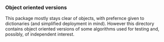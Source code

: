 
### Object oriented versions

This package mostly stays clear of objects, with prefernce given to dictionaries (and simplified
deployment in mind). However this directory contains object oriented versions of some 
algorithms used for testing and, possibly, of independent interest. 
 
